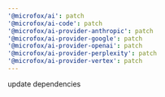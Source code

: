 ```yaml
---
'@microfox/ai': patch
'@microfox/ai-code': patch
'@microfox/ai-provider-anthropic': patch
'@microfox/ai-provider-google': patch
'@microfox/ai-provider-openai': patch
'@microfox/ai-provider-perplexity': patch
'@microfox/ai-provider-vertex': patch
---
```


update dependencies
